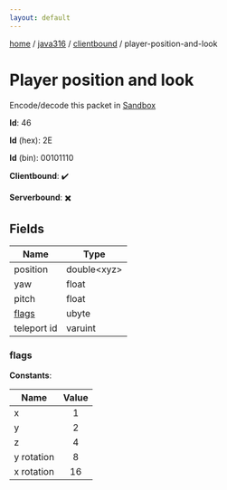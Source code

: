 ```yaml
---
layout: default
---
```


[home](/)  /  [java316](/protocol/java316)  /  [clientbound](/protocol/java316/clientbound)  /  player-position-and-look

# Player position and look

Encode/decode this packet in [Sandbox](../../../sandbox/java316#clientbound.player_position_and_look)

**Id**: 46

**Id** (hex): 2E

**Id** (bin): 00101110

**Clientbound**: ✔️

**Serverbound**: ✖️

## Fields

Name | Type
---|---
position | double&lt;xyz&gt;
yaw | float
pitch | float
[flags](#flags) | ubyte
teleport id | varuint

### flags

**Constants**:

Name | Value
---|:---:
x | 1
y | 2
z | 4
y rotation | 8
x rotation | 16
